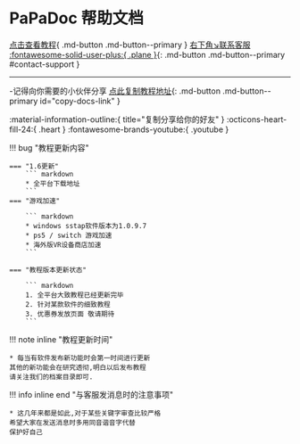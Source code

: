 # PaPaDoc 帮助文档

[点击查看教程](./help/index.md){ .md-button .md-button--primary }
[右下角↘️联系客服 :fontawesome-solid-user-plus:{ .plane }](javascript:void(0);){: .md-button .md-button--primary #contact-support }


---

-记得向你需要的小伙伴分享 [点此复制教程地址](javascript:void(0);){: .md-button .md-button--primary id="copy-docs-link" }

:material-information-outline:{ title="复制分享给你的好友" }
:octicons-heart-fill-24:{ .heart }   :fontawesome-brands-youtube:{ .youtube }



!!! bug "教程更新内容"

    === "1.6更新"
        ``` markdown
        * 全平台下载地址
        ```
    === "游戏加速"

        ``` markdown
        * windows sstap软件版本为1.0.9.7
        * ps5 / switch 游戏加速
        * 海外版VR设备商店加速
        ```

    === "教程版本更新状态"

        ``` markdown
        1. 全平台大致教程已经更新完毕
        2. 针对某款软件的细致教程
        3. 优惠券发放页面 敬请期待
        ```

!!! note inline "教程更新时间"

    * 每当有软件发布新功能时会第一时间进行更新
    其他的新功能会在研究透彻,明白以后发布教程
    请关注我们的档案目录即可.


!!! info inline end "与客服发消息时的注意事项"

    * 这几年来都是如此,对于某些关键字审查比较严格
    希望大家在发送消息时多用同音谐音字代替
    保护好自己

